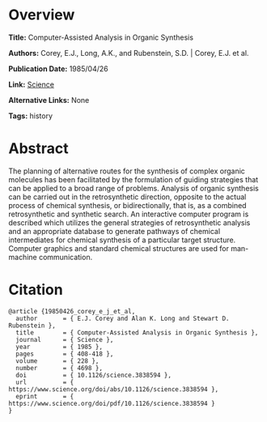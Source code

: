 # Overview
**Title:**
Computer-Assisted Analysis in Organic Synthesis

**Authors:**
Corey, E.J., Long, A.K., and Rubenstein, S.D. |
Corey, E.J. et al.

**Publication Date:**
1985/04/26

**Link:**
[Science](https://www.science.org/doi/10.1126/science.3838594)

**Alternative Links:**
None

**Tags:**
history


# Abstract
The planning of alternative routes for the synthesis of complex organic molecules has been facilitated by the formulation of guiding strategies that can be applied to a broad range of problems.
Analysis of organic synthesis can be carried out in the retrosynthetic direction, opposite to the actual process of chemical synthesis, or bidirectionally, that is, as a combined retrosynthetic and synthetic search.
An interactive computer program is described which utilizes the general strategies of retrosynthetic analysis and an appropriate database to generate pathways of chemical intermediates for chemical synthesis of a particular target structure.
Computer graphics and standard chemical structures are used for man-machine communication.


# Citation
```
@article {19850426_corey_e_j_et_al,
  author       = { E.J. Corey and Alan K. Long and Stewart D. Rubenstein },
  title        = { Computer-Assisted Analysis in Organic Synthesis },
  journal      = { Science },
  year         = { 1985 },
  pages        = { 408-418 },
  volume       = { 228 },
  number       = { 4698 },
  doi          = { 10.1126/science.3838594 },
  url          = { https://www.science.org/doi/abs/10.1126/science.3838594 },
  eprint       = { https://www.science.org/doi/pdf/10.1126/science.3838594 }
}
```
